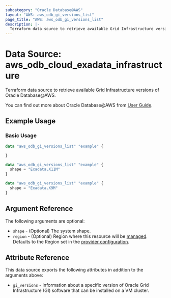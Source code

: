 ```yaml
---
subcategory: "Oracle Database@AWS"
layout: "AWS: aws_odb_gi_versions_list"
page_title: "AWS: aws_odb_gi_versions_list"
description: |-
  Terraform data source to retrieve available Grid Infrastructure versions of Oracle Database@AWS.
---
```


# Data Source: aws_odb_cloud_exadata_infrastructure

Terraform data source to retrieve available Grid Infrastructure versions of Oracle Database@AWS.

You can find out more about Oracle Database@AWS from [User Guide](https://docs.aws.amazon.com/odb/latest/UserGuide/what-is-odb.html).

## Example Usage

### Basic Usage

```terraform
data "aws_odb_gi_versions_list" "example" {

}

data "aws_odb_gi_versions_list" "example" {
  shape = "Exadata.X11M"
}

data "aws_odb_gi_versions_list" "example" {
  shape = "Exadata.X9M"
}
```

## Argument Reference

The following arguments are optional:

* `shape` - (Optional) The system shape.
* `region` - (Optional) Region where this resource will be [managed](https://docs.aws.amazon.com/general/latest/gr/rande.html#regional-endpoints). Defaults to the Region set in the [provider configuration](https://registry.terraform.io/providers/hashicorp/aws/latest/docs#aws-configuration-reference).

## Attribute Reference

This data source exports the following attributes in addition to the arguments above:

* `gi_versions` - Information about a specific version of Oracle Grid Infrastructure (GI) software that can be installed on a VM cluster.
